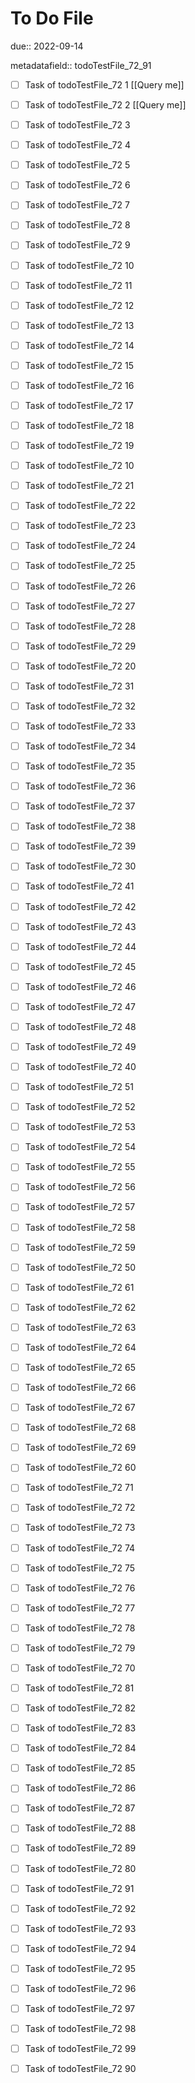 # To Do File

due:: 2022-09-14

metadatafield:: todoTestFile_72_91

- [ ] Task of todoTestFile_72 1 [[Query me]]
- [ ] Task of todoTestFile_72 2 [[Query me]]
- [ ] Task of todoTestFile_72 3
- [ ] Task of todoTestFile_72 4
- [ ] Task of todoTestFile_72 5
- [ ] Task of todoTestFile_72 6
- [ ] Task of todoTestFile_72 7
- [ ] Task of todoTestFile_72 8
- [ ] Task of todoTestFile_72 9
- [ ] Task of todoTestFile_72 10

- [ ] Task of todoTestFile_72 11 
- [ ] Task of todoTestFile_72 12 
- [ ] Task of todoTestFile_72 13
- [ ] Task of todoTestFile_72 14
- [ ] Task of todoTestFile_72 15
- [ ] Task of todoTestFile_72 16
- [ ] Task of todoTestFile_72 17
- [ ] Task of todoTestFile_72 18
- [ ] Task of todoTestFile_72 19
- [ ] Task of todoTestFile_72 10

- [ ] Task of todoTestFile_72 21 
- [ ] Task of todoTestFile_72 22 
- [ ] Task of todoTestFile_72 23
- [ ] Task of todoTestFile_72 24
- [ ] Task of todoTestFile_72 25
- [ ] Task of todoTestFile_72 26
- [ ] Task of todoTestFile_72 27
- [ ] Task of todoTestFile_72 28
- [ ] Task of todoTestFile_72 29
- [ ] Task of todoTestFile_72 20

- [ ] Task of todoTestFile_72 31 
- [ ] Task of todoTestFile_72 32 
- [ ] Task of todoTestFile_72 33
- [ ] Task of todoTestFile_72 34
- [ ] Task of todoTestFile_72 35
- [ ] Task of todoTestFile_72 36
- [ ] Task of todoTestFile_72 37
- [ ] Task of todoTestFile_72 38
- [ ] Task of todoTestFile_72 39
- [ ] Task of todoTestFile_72 30

- [ ] Task of todoTestFile_72 41 
- [ ] Task of todoTestFile_72 42 
- [ ] Task of todoTestFile_72 43
- [ ] Task of todoTestFile_72 44
- [ ] Task of todoTestFile_72 45
- [ ] Task of todoTestFile_72 46
- [ ] Task of todoTestFile_72 47
- [ ] Task of todoTestFile_72 48
- [ ] Task of todoTestFile_72 49
- [ ] Task of todoTestFile_72 40

- [ ] Task of todoTestFile_72 51 
- [ ] Task of todoTestFile_72 52 
- [ ] Task of todoTestFile_72 53
- [ ] Task of todoTestFile_72 54
- [ ] Task of todoTestFile_72 55
- [ ] Task of todoTestFile_72 56
- [ ] Task of todoTestFile_72 57
- [ ] Task of todoTestFile_72 58
- [ ] Task of todoTestFile_72 59
- [ ] Task of todoTestFile_72 50

- [ ] Task of todoTestFile_72 61 
- [ ] Task of todoTestFile_72 62 
- [ ] Task of todoTestFile_72 63
- [ ] Task of todoTestFile_72 64
- [ ] Task of todoTestFile_72 65
- [ ] Task of todoTestFile_72 66
- [ ] Task of todoTestFile_72 67
- [ ] Task of todoTestFile_72 68
- [ ] Task of todoTestFile_72 69
- [ ] Task of todoTestFile_72 60

- [ ] Task of todoTestFile_72 71 
- [ ] Task of todoTestFile_72 72 
- [ ] Task of todoTestFile_72 73
- [ ] Task of todoTestFile_72 74
- [ ] Task of todoTestFile_72 75
- [ ] Task of todoTestFile_72 76
- [ ] Task of todoTestFile_72 77
- [ ] Task of todoTestFile_72 78
- [ ] Task of todoTestFile_72 79
- [ ] Task of todoTestFile_72 70


- [ ] Task of todoTestFile_72 81 
- [ ] Task of todoTestFile_72 82 
- [ ] Task of todoTestFile_72 83
- [ ] Task of todoTestFile_72 84
- [ ] Task of todoTestFile_72 85
- [ ] Task of todoTestFile_72 86
- [ ] Task of todoTestFile_72 87
- [ ] Task of todoTestFile_72 88
- [ ] Task of todoTestFile_72 89
- [ ] Task of todoTestFile_72 80


- [ ] Task of todoTestFile_72 91 
- [ ] Task of todoTestFile_72 92 
- [ ] Task of todoTestFile_72 93
- [ ] Task of todoTestFile_72 94
- [ ] Task of todoTestFile_72 95
- [ ] Task of todoTestFile_72 96
- [ ] Task of todoTestFile_72 97
- [ ] Task of todoTestFile_72 98
- [ ] Task of todoTestFile_72 99
- [ ] Task of todoTestFile_72 90
